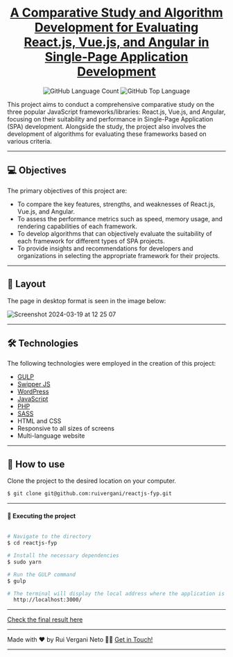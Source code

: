 <p align="center">
  <h1 align="center"><a href="https://ruivergani.com/">A Comparative Study and Algorithm Development for Evaluating React.js, Vue.js, and Angular in Single-Page Application Development</a></h1>
</p>

<p align="center" margin-top="25px" >
  <img alt="GitHub Language Count" src="https://img.shields.io/github/languages/count/ruivergani/reactjs-fyp" />

  <img alt="GitHub Top Language" src="https://img.shields.io/github/languages/top/ruivergani/reactjs-fyp" />
</p>

This project aims to conduct a comprehensive comparative study on the three popular JavaScript frameworks/libraries: React.js, Vue.js, and Angular, focusing on their suitability and performance in Single-Page Application (SPA) development. Alongside the study, the project also involves the development of algorithms for evaluating these frameworks based on various criteria.
___

## 💻 Objectives 

The primary objectives of this project are:

- To compare the key features, strengths, and weaknesses of React.js, Vue.js, and Angular.
- To assess the performance metrics such as speed, memory usage, and rendering capabilities of each framework.
- To develop algorithms that can objectively evaluate the suitability of each framework for different types of SPA projects.
- To provide insights and recommendations for developers and organizations in selecting the appropriate framework for their projects.
___

## 🎨 Layout
The page in desktop format is seen in the image below:

![Screenshot 2024-03-19 at 12 25 07](https://github.com/ruivergani/reactjs-fyp/assets/70537459/231e96ab-d778-4b61-8124-4553808eda57)


___

## 🛠 Technologies

The following technologies were employed in the creation of this project:

- [GULP](https://gulpjs.com/)
- [Swipper JS](https://swiperjs.com/)
- [WordPress](https://wordpress.org/)
- [JavaScript](https://developer.mozilla.org/en-US/docs/Web/JavaScript)
- [PHP](https://www.php.net/)
- [SASS](https://sass-lang.com/)
- HTML and CSS
- Responsive to all sizes of screens
- Multi-language website

___

## 🚀 How to use

Clone the project to the desired location on your computer.

```bash
$ git clone git@github.com:ruivergani/reactjs-fyp.git
```
___

#### 🚧 Executing the project
```bash

# Navigate to the directory
$ cd reactjs-fyp

# Install the necessary dependencies
$ sudo yarn

# Run the GULP command
$ gulp

# The terminal will display the local address where the application is running:
  http://localhost:3000/

```

___

[Check the final result here](https://ruivergani.com/)

___

Made with ❤️ by Rui Vergani Neto 👋🏽 [Get in Touch!](https://www.linkedin.com/in/ruivergani/)

---
